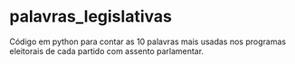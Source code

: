 # palavras_legislativas
Código em python para contar as 10 palavras mais usadas nos programas eleitorais de cada partido com assento parlamentar.
